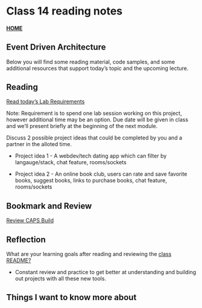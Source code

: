 # Class 14 reading notes

#### [HOME](https://cesarderio.github.io/reading-notes/)

## Event Driven Architecture

Below you will find some reading material, code samples, and some additional resources that support today’s topic and the upcoming lecture.

## Reading

[Read today’s Lab Requirements](https://codefellows.github.io/code-401-javascript-guide/curriculum/class-14/lab/)

Note: Requirement is to spend one lab session working on this project, however additional time may be an option. Due date will be given in class and we’ll present briefly at the beginning of the next module.

Discuss 2 possible project ideas that could be completed by you and a partner in the alloted time.

* Project idea 1 - A webdev/tech dating app which can filter by langauge/stack, chat feature, rooms/sockets

* Project idea 2 - An online book club, users can rate and save favorite books, suggest books, links to purchase books, chat feature, rooms/sockets

## Bookmark and Review

[Review CAPS Build](https://codefellows.github.io/code-401-javascript-guide/curriculum/apps-and-libraries/caps/)

## Reflection

What are your learning goals after reading and reviewing the [class README?](https://codefellows.github.io/code-401-javascript-guide/curriculum/class-14/)

* Constant review and practice to get better at understanding and building out projects with all these new tools.

## Things I want to know more about
